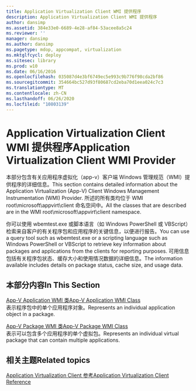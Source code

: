 ```yaml
---
title: Application Virtualization Client WMI 提供程序
description: Application Virtualization Client WMI 提供程序
author: dansimp
ms.assetid: 384e33e0-6689-4e28-af84-53acee8a5c24
ms.reviewer: ''
manager: dansimp
ms.author: dansimp
ms.pagetype: mdop, appcompat, virtualization
ms.mktglfcycl: deploy
ms.sitesec: library
ms.prod: w10
ms.date: 06/16/2016
ms.openlocfilehash: 035087d4e3bf6749ec5e993c9b776f98cda2bf86
ms.sourcegitcommit: 354664bc527d93f80687cd2eba70d1eea024c7c3
ms.translationtype: MT
ms.contentlocale: zh-CN
ms.lasthandoff: 06/26/2020
ms.locfileid: "10803139"
---
```

# <span data-ttu-id="7ad0b-103">Application Virtualization Client WMI 提供程序</span><span class="sxs-lookup"><span data-stu-id="7ad0b-103">Application Virtualization Client WMI Provider</span></span>


<span data-ttu-id="7ad0b-104">本部分包含有关应用程序虚拟化（app-v）客户端 Windows 管理规范（WMI）提供程序的详细信息。</span><span class="sxs-lookup"><span data-stu-id="7ad0b-104">This section contains detailed information about the Application Virtualization (App-V) Client Windows Management Instrumentation (WMI) Provider.</span></span> <span data-ttu-id="7ad0b-105">所述的所有类均位于 WMI root\\microsoft\\appvirt\\client 命名空间中。</span><span class="sxs-lookup"><span data-stu-id="7ad0b-105">All the classes that are described are in the WMI root\\microsoft\\appvirt\\client namespace.</span></span>

<span data-ttu-id="7ad0b-106">你可以使用 wbemtest.exe 或脚本语言（如 Windows PowerShell 或 VBScript）检索来自客户的有关程序包和应用程序的关键信息，以便进行报告。</span><span class="sxs-lookup"><span data-stu-id="7ad0b-106">You can use a query tool such as wbemtest.exe or a scripting language such as Windows PowerShell or VBScript to retrieve key information about packages and applications from the clients for reporting purposes.</span></span> <span data-ttu-id="7ad0b-107">可用信息包括有关程序包状态、缓存大小和使用情况数据的详细信息。</span><span class="sxs-lookup"><span data-stu-id="7ad0b-107">The information available includes details on package status, cache size, and usage data.</span></span>

## <span data-ttu-id="7ad0b-108">本部分内容</span><span class="sxs-lookup"><span data-stu-id="7ad0b-108">In This Section</span></span>


<a href="" id="app-v-application-wmi-class"></a>[<span data-ttu-id="7ad0b-109">App-V Application WMI 类</span><span class="sxs-lookup"><span data-stu-id="7ad0b-109">App-V Application WMI Class</span></span>](app-v-application-wmi-class.md)  
<span data-ttu-id="7ad0b-110">表示程序包中的单个应用程序对象。</span><span class="sxs-lookup"><span data-stu-id="7ad0b-110">Represents an individual application object in a package.</span></span>

<a href="" id="app-v-package-wmi-class"></a>[<span data-ttu-id="7ad0b-111">App-V Package WMI 类</span><span class="sxs-lookup"><span data-stu-id="7ad0b-111">App-V Package WMI Class</span></span>](app-v-package-wmi-class.md)  
<span data-ttu-id="7ad0b-112">表示可以包含多个应用程序的单个虚拟包。</span><span class="sxs-lookup"><span data-stu-id="7ad0b-112">Represents an individual virtual package that can contain multiple applications.</span></span>

## <span data-ttu-id="7ad0b-113">相关主题</span><span class="sxs-lookup"><span data-stu-id="7ad0b-113">Related topics</span></span>


[<span data-ttu-id="7ad0b-114">Application Virtualization Client 参考</span><span class="sxs-lookup"><span data-stu-id="7ad0b-114">Application Virtualization Client Reference</span></span>](application-virtualization-client-reference.md)

 

 





